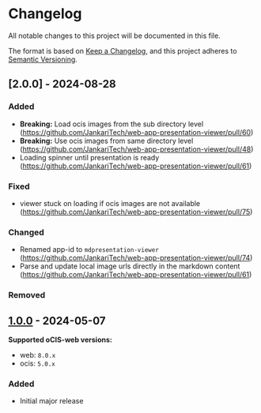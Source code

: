 # Changelog

All notable changes to this project will be documented in this file.

The format is based on [Keep a Changelog](https://keepachangelog.com/en/1.1.0/),
and this project adheres to [Semantic Versioning](https://semver.org/spec/v2.0.0.html).

## [2.0.0] - 2024-08-28

### Added

- **Breaking:** Load ocis images from the sub directory level (https://github.com/JankariTech/web-app-presentation-viewer/pull/60)
- **Breaking:** Use ocis images from same directory level (https://github.com/JankariTech/web-app-presentation-viewer/pull/48)
- Loading spinner until presentation is ready (https://github.com/JankariTech/web-app-presentation-viewer/pull/61)

### Fixed

- viewer stuck on loading if ocis images are not available (https://github.com/JankariTech/web-app-presentation-viewer/pull/75)

### Changed

- Renamed app-id to `mdpresentation-viewer` (https://github.com/JankariTech/web-app-presentation-viewer/pull/74)
- Parse and update local image urls directly in the markdown content (https://github.com/JankariTech/web-app-presentation-viewer/pull/61)

### Removed

## [1.0.0] - 2024-05-07

[1.0.0]: https://github.com/JankariTech/web-app-presentation-viewer/releases/tag/v1.0.0

**Supported oCIS-web versions:**

- web: `8.0.x`
- ocis: `5.0.x`

### Added

- Initial major release
